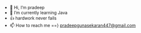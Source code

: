 - 👋 Hi, I’m pradeep
- 🌱 I’m currently learning Java
- 👍 hardwork never fails
- 📫 How to reach me ==} pradeepgunasekaran447@gmail.com

<!---
Peppypradeep/Peppypradeep is a ✨ special ✨ repository because its `README.md` (this file) appears on your GitHub profile.
You can click the Preview link to take a look at your changes.
--->
